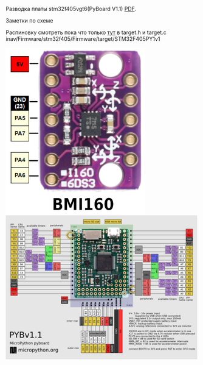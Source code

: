 Разводка платы stm32f405vgt6(PyBoard V1.1) [PDF](./PYBv11-schematics.pdf).

Заметки по схеме  

Распиновку смотреть пока что только [тут](../Firmware/target/STM32F405PY1v1) в target.h и target.c
inav/Firmware/stm32f405/Firmware/target/STM32F405PY1v1

![pinout_bmi160](./bmi160.png)  
![pinout](./pinout.jpg)  

